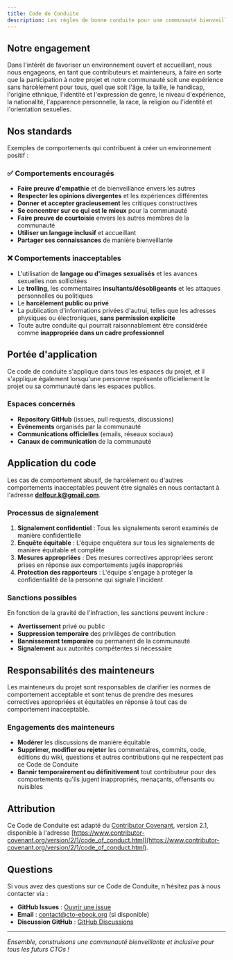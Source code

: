 ```yaml
---
title: Code de Conduite
description: Les règles de bonne conduite pour une communauté bienveillante et inclusive.
---
```


## Notre engagement

Dans l'intérêt de favoriser un environnement ouvert et accueillant, nous nous engageons, en tant que contributeurs et mainteneurs, à faire en sorte que la participation à notre projet et notre communauté soit une expérience sans harcèlement pour tous, quel que soit l'âge, la taille, le handicap, l'origine ethnique, l'identité et l'expression de genre, le niveau d'expérience, la nationalité, l'apparence personnelle, la race, la religion ou l'identité et l'orientation sexuelles.

## Nos standards

Exemples de comportements qui contribuent à créer un environnement positif :

### ✅ Comportements encouragés

- **Faire preuve d'empathie** et de bienveillance envers les autres
- **Respecter les opinions divergentes** et les expériences différentes
- **Donner et accepter gracieusement** les critiques constructives
- **Se concentrer sur ce qui est le mieux** pour la communauté
- **Faire preuve de courtoisie** envers les autres membres de la communauté
- **Utiliser un langage inclusif** et accueillant
- **Partager ses connaissances** de manière bienveillante

### ❌ Comportements inacceptables

- L'utilisation de **langage ou d'images sexualisés** et les avances sexuelles non sollicitées
- Le **trolling**, les commentaires **insultants/désobligeants** et les attaques personnelles ou politiques
- Le **harcèlement public ou privé**
- La publication d'informations privées d'autrui, telles que les adresses physiques ou électroniques, **sans permission explicite**
- Toute autre conduite qui pourrait raisonnablement être considérée comme **inappropriée dans un cadre professionnel**

## Portée d'application

Ce code de conduite s'applique dans tous les espaces du projet, et il s'applique également lorsqu'une personne représente officiellement le projet ou sa communauté dans les espaces publics.

### Espaces concernés

- **Repository GitHub** (issues, pull requests, discussions)
- **Événements** organisés par la communauté
- **Communications officielles** (emails, réseaux sociaux)
- **Canaux de communication** de la communauté

## Application du code

Les cas de comportement abusif, de harcèlement ou d'autres comportements inacceptables peuvent être signalés en nous contactant à l'adresse **delfour.k@gmail.com**.

### Processus de signalement

1. **Signalement confidentiel** : Tous les signalements seront examinés de manière confidentielle
2. **Enquête équitable** : L'équipe enquêtera sur tous les signalements de manière équitable et complète
3. **Mesures appropriées** : Des mesures correctives appropriées seront prises en réponse aux comportements jugés inappropriés
4. **Protection des rapporteurs** : L'équipe s'engage à protéger la confidentialité de la personne qui signale l'incident

### Sanctions possibles

En fonction de la gravité de l'infraction, les sanctions peuvent inclure :

- **Avertissement** privé ou public
- **Suppression temporaire** des privilèges de contribution
- **Bannissement temporaire** ou permanent de la communauté
- **Signalement** aux autorités compétentes si nécessaire

## Responsabilités des mainteneurs

Les mainteneurs du projet sont responsables de clarifier les normes de comportement acceptable et sont tenus de prendre des mesures correctives appropriées et équitables en réponse à tout cas de comportement inacceptable.

### Engagements des mainteneurs

- **Modérer** les discussions de manière équitable
- **Supprimer, modifier ou rejeter** les commentaires, commits, code, éditions du wiki, questions et autres contributions qui ne respectent pas ce Code de Conduite
- **Bannir temporairement ou définitivement** tout contributeur pour des comportements qu'ils jugent inappropriés, menaçants, offensants ou nuisibles

## Attribution

Ce Code de Conduite est adapté du [Contributor Covenant](https://www.contributor-covenant.org), version 2.1, disponible à l'adresse [https://www.contributor-covenant.org/version/2/1/code_of_conduct.html](https://www.contributor-covenant.org/version/2/1/code_of_conduct.html).

## Questions

Si vous avez des questions sur ce Code de Conduite, n'hésitez pas à nous contacter via :

- **GitHub Issues** : [Ouvrir une issue](https://github.com/kdelfour/Ebook_To_be_Or_not_to_be_CTO/issues)
- **Email** : contact@cto-ebook.org (si disponible)
- **Discussion GitHub** : [GitHub Discussions](https://github.com/kdelfour/Ebook_To_be_Or_not_to_be_CTO/discussions)

---

*Ensemble, construisons une communauté bienveillante et inclusive pour tous les futurs CTOs !*
